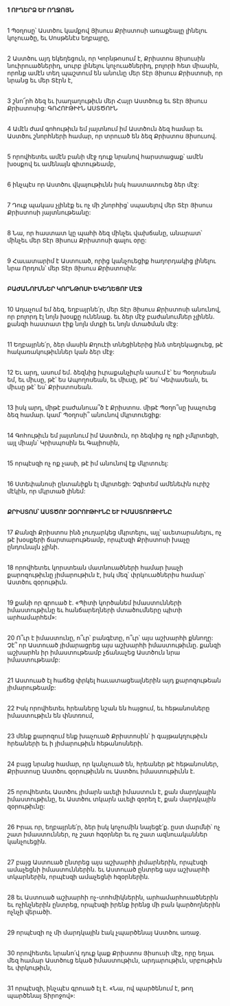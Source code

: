 **1 ՈՒՂԵՐՁ ԵՒ ՈՂՋՈՅՆ**

\
1 Պօղոսը՝ Աստծու կամքով Յիսուս Քրիստոսի առաքեալը լինելու կոչուածը, եւ Սոսթենէս եղբայրը,

\
2 Աստծու այդ եկեղեցուն, որ Կորնթոսում է, Քրիստոս Յիսուսին նուիրուածներիդ, սուրբ լինելու կոչուածներիդ, բոլորի հետ միասին, որոնք ամէն տեղ պաշտում են անունը մեր Տէր Յիսուս Քրիստոսի, որ նրանց եւ մեր Տէրն է,

\
3 շնո՜րհ ձեզ եւ խաղաղութիւն մեր Հայր Աստծուց եւ Տէր Յիսուս Քրիստոսից:
ԳՈՀՈՒԹԻՒՆ ԱՍՏԾՈՒՆ

\
4 Ամէն ժամ գոհութիւն եմ յայտնում իմ Աստծուն ձեզ համար եւ Աստծու շնորհների համար, որ տրուած են ձեզ Քրիստոս Յիսուսով.

\
5 որովհետեւ ամէն բանի մէջ դուք նրանով հարստացաք՝ ամէն խօսքով եւ ամենայն գիտութեամբ,

\
6 ինչպէս որ Աստծու վկայութիւնն իսկ հաստատուեց ձեր մէջ:

\
7 Դուք պակաս չլինէք եւ ոչ մի շնորհից՝ սպասելով մեր Տէր Յիսուս Քրիստոսի յայտնութեանը:

\
8 Նա, որ հաստատ կը պահի ձեզ մինչեւ վախճանը, անարատ՝ մինչեւ մեր Տէր Յիսուս Քրիստոսի գալու օրը:

\
9 Հաւատարիմ է Աստուած, որից կանչուեցիք հաղորդակից լինելու նրա Որդուն՝ մեր Տէր Յիսուս Քրիստոսին:

\
**ԲԱԺԱՆՈՒՄՆԵՐ ԿՈՐՆԹՈՍԻ ԵԿԵՂԵՑՈՒ ՄԷՋ**

\
10 Աղաչում եմ ձեզ, եղբայրնե՛ր, մեր Տէր Յիսուս Քրիստոսի անունով, որ բոլորդ էլ նոյն խօսքը ունենաք. եւ ձեր մէջ բաժանումներ չլինեն. քանզի հաստատ էիք նոյն մտքի եւ նոյն մտածման մէջ:

\
11 Եղբայրնե՛ր, ձեր մասին Քղուէի տնեցիներից ինձ տեղեկացուեց, թէ հակառակութիւններ կան ձեր մէջ:

\
12 Եւ արդ, ասում եմ. ձեզնից իւրաքանչիւրն ասում է՝ ես Պօղոսեան եմ, եւ միւսը, թէ՝ ես Ապողոսեան, եւ միւսը, թէ՝ ես՝ Կեփասեան, եւ միւսը թէ՝ ես՝ Քրիստոսեան.

\
13 իսկ արդ, միթէ բաժանուա՞ծ է Քրիստոս. միթէ Պօղո՞սը խաչուեց ձեզ համար. կամ՝ Պօղոսի՞ անունով մկրտուեցիք:

\
14 Գոհութիւն եմ յայտնում իմ Աստծուն, որ ձեզնից ոչ ոքի չմկրտեցի, այլ միայն՝ Կրիսպոսին եւ Գայիոսին,

\
15 որպէսզի ոչ ոք չասի, թէ իմ անունով էք մկրտուել:

\
16 Ստեփանոսի ընտանիքն էլ մկրտեցի: Չգիտեմ ամենեւին ուրիշ մէկին, որ մկրտած լինեմ:

\
**ՔՐԻՍՏՈՍ՝ ԱՍՏԾՈՒ ԶՕՐՈՒԹԻՒՆԸ ԵՒ ԻՄԱՍՏՈՒԹԻՒՆԸ**

\
17 Քանզի Քրիստոս ինձ չուղարկեց մկրտելու, այլ՝ աւետարանելու, ոչ թէ խօսքերի ճարտարութեամբ, որպէսզի Քրիստոսի խաչը ընդունայն չլինի.

\
18 որովհետեւ կորստեան մատնուածների համար խաչի քարոզութիւնը յիմարութիւն է, իսկ մեզ՝ փրկուածներիս համար՝ Աստծու զօրութիւն.

\
19 քանի որ գրուած է. «Պիտի կործանեմ իմաստունների իմաստութիւնը եւ հանճարեղների մտածումները պիտի արհամարհեմ»:

\
20 Ո՞ւր է իմաստունը, ո՞ւր՝ բանգէտը, ո՞ւր՝ այս աշխարհի քննողը: Չէ՞ որ Աստուած յիմարացրեց այս աշխարհի իմաստութիւնը. քանզի աշխարհն իր իմաստութեամբ չճանաչեց Աստծուն նրա իմաստութեամբ:

\
21 Աստուած էլ հաճեց փրկել հաւատացեալներին այդ քարոզութեան յիմարութեամբ:

\
22 Իսկ որովհետեւ հրեաները նշան են հայցում, եւ հեթանոսները իմաստութիւն են փնտռում,

\
23 մենք քարոզում ենք խաչուած Քրիստոսին՝ ի գայթակղութիւն հրեաների եւ ի յիմարութիւն հեթանոսների.

\
24 բայց նրանց համար, որ կանչուած են, հրեաներ թէ հեթանոսներ, Քրիստոսը Աստծու զօրութիւնն ու Աստծու իմաստութիւնն է.

\
25 որովհետեւ Աստծու յիմարն աւելի իմաստուն է, քան մարդկային իմաստութիւնը, եւ Աստծու տկարն աւելի զօրեղ է, քան մարդկային զօրութիւնը:

\
26 Իրաւ որ, եղբայրնե՛ր, ձեր իսկ կոչումին նայեցէ՛ք. ըստ մարմնի՝ ոչ շատ իմաստուններ, ոչ շատ հզօրներ եւ ոչ շատ ազնուականներ կանչուեցին.

\
27 բայց Աստուած ընտրեց այս աշխարհի յիմարներին, որպէսզի ամաչեցնի իմաստուններին. եւ Աստուած ընտրեց այս աշխարհի տկարներին, որպէսզի ամաչեցնի հզօրներին.

\
28 եւ Աստուած աշխարհի ոչ-տոհմիկներին, արհամարհուածներին եւ ոչինչներին ընտրեց, որպէսզի իրենք իրենց մի բան կարծողներին ոչնչի վերածի.

\
29 որպէսզի ոչ մի մարդկային էակ չպարծենայ Աստծու առաջ.

\
30 որովհետեւ նրանո՛վ դուք կաք Քրիստոս Յիսուսի մէջ, որը եղաւ մեզ համար Աստծուց եկած իմաստութիւն, արդարութիւն, սրբութիւն եւ փրկութիւն,

\
31 որպէսզի, ինչպէս գրուած էլ է. «Նա, ով պարծենում է, թող պարծենայ Տիրոջով»:
